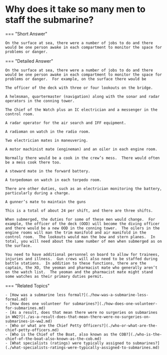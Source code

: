 # Why does it take so many men to staff the submarine?


=== "Short Answer"

    On the surface at sea, there were a number of jobs to do and there would be one person awake in each compartment to monitor the space for problems or danger.
=== "Detailed Answer"

    On the surface at sea, there were a number of jobs to do and there would be one person awake in each compartment to monitor the space for problems or danger.  For example, on the surface there would be

    The officer of the deck with three or four lookouts on the bridge.

    A helmsman, quartermaster (navigation) along with the sonar and radar operators in the conning tower.

    The Chief of the Watch plus an IC electrician and a messenger in the control room.

    A radar operator for the air search and IFF equipment.

    A radioman on watch in the radio room.

    Two electrician mates in maneuvering.

    A motor machinist mate (engineman) and an oiler in each engine room.

    Normally there would be a cook in the crew’s mess.  There would often be a mess cook there too.

    A steward mate in the forward battery.

    A torpedoman on watch in each torpedo room.

    There are other duties, such as an electrician monitoring the battery, particularly during a charge.

    A gunner’s mate to maintain the guns

    This is a total of about 24 per shift, and there are three shifts.

    When submerged, the duties for some of these men would change.  For example, the officer of the deck (OOD) will become the diving officer and there would be a new OOD in the conning tower.  The oilers in the engine rooms will man the trim manifold and air manifold in the control room.  The lookouts would man the bow and stern planes.  In total, you will need about the same number of men when submerged as on the surface.

    You need to have additional personnel on board to allow for trainees, injuries and illness.  Gun crews will also need to be staffed during battle stations.  In addition to these functions, there are the captain, the XO, the yeoman and pharmacist mate who generally aren’t on the watch list.  The yeoman and the pharmacist mate might stand some watches as their primary duties permit.
=== "Related Topics"

    - [How was a submarine less formal?](./how-was-a-submarine-less-formal.md)
    - [How does one volunteer for submarines?](./how-does-one-volunteer-for-submarines.md)
    - [As a result, does that mean there were no surgeries on submarines in WW2?](./as-a-result-does-that-mean-there-were-no-surgeries-on-submarines-in-ww2.md)
    - [Who or what are the Chief Petty Officers?](./who-or-what-are-the-chief-petty-officers.md)
    - [Who is the Chief of the Boat, also known as the COB?](./who-is-the-chief-of-the-boat-also-known-as-the-cob.md)
    - [What specialists (ratings) were typically assigned to submarines?](./what-specialists-ratings-were-typically-assigned-to-submarines.md)